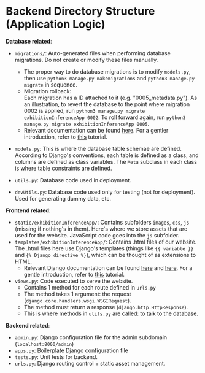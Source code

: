 # Backend Directory Structure (Application Logic)
**Database related**:
- `migrations/`: Auto-generated files when performing database migrations. Do not create or modify these files manually.

  - The proper way to do database migrations is to modify `models.py`, then use `python3 manage.py makemigrations` and `python3 manage.py migrate` in sequence.
  - Migration rollback: \
    Each migration has a ID attached to it (e.g. "0005_metadata.py"). As an illustration, to revert the database to the point where migration 0002 is applied, run `python3 manage.py migrate exhibitionInferenceApp 0002`. To roll forward again, run `python3 manage.py migrate exhibitionInferenceApp 0005`.
  - Relevant documentation can be found [here](). For a gentler introduction, refer to [this](https://docs.djangoproject.com/en/4.0/intro/tutorial02/) tutorial.
- `models.py`: This is where the database table schemae are defined. According to Django's conventions, each table is defined as a class, and columns are defined as class variables. The `Meta` subclass in each class is where table constraints are defined.
- `utils.py`: Database code used in deployment.
- `devUtils.py`: Database code used only for testing (not for deployment). Used for generating dummy data, etc.

**Frontend related**:
- `static/exhibitionInferenceApp/`: Contains subfolders `images`, `css`, `js` (missing if nothing's in them). Here's where we store assets that are used for the website. JavaScript code goes into the `js` subfolder.
- `templates/exhibitionInferenceApp/`: Contains .html files of our website. The .html files here use Django's templates (things like `{{ variable }}` and `{% Django directive %}`), which can be thought of as extensions to HTML. 
  - Relevant Django documentation can be found [here](https://docs.djangoproject.com/en/4.0/topics/templates/) and [here](https://docs.djangoproject.com/en/4.0/ref/templates/builtins/). For a gentle introduction, refer to [this](https://docs.djangoproject.com/en/4.0/intro/tutorial03/#use-the-template-system) tutorial.
- `views.py`: Code executed to serve the website.
  - Contains 1 method for each route defined in `urls.py`
  - The method takes 1 argument: the request (`django.core.handlers.wsgi.WSGIRequest`).
  - The method must return a response (`django.http.HttpResponse`).
  - This is where methods in `utils.py` are called: to talk to the database.


**Backend related**:
- `admin.py`: Django configuration file for the admin subdomain (`localhost:8000/admin`)
- `apps.py`: Boilerplate Django configuration file
- `tests.py`: Unit tests for backend.
- `urls.py`: Django routing control + static asset management.
